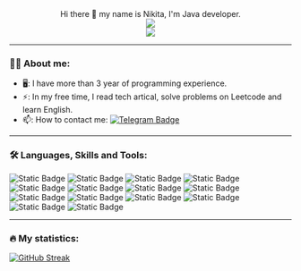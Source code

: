 <div id="header" align="center">
  Hi there 👋 my name is Nikita, I'm Java developer.
</div>
<div id="badges" align="center">
  <a href="https://t.me/NickGrig"><img src="https://img.shields.io/badge/Telegram-blue?style=for-the-badge&logo=telegram&logoColor=white"/></a>
</div>
<div id="viewCounter" align="center">
  <img src="https://komarev.com/ghpvc/?username=nvgrig&style=flat-square" allign="center">
</div>

---
### 👨‍💻 About me:
- 🖥️: I have more than 3 year of programming experience.
- ⚡: In my free time, I read tech artical, solve problems on Leetcode and learn English.
- 📫: How to contact me: [![Telegram Badge](https://img.shields.io/badge/nvgrig-blue?style=flat&logo=Telegram&logoColor=white)](https://t.me/NickGrig)

---
### 🛠️ Languages, Skills and Tools:
![Static Badge](https://img.shields.io/badge/Java-ED8B00?style=for-the-badge&logo=openjdk&logoColor=white)
![Static Badge](https://img.shields.io/badge/Maven-grey?style=for-the-badge&logo=Maven&logoColor=white)
![Static Badge](https://img.shields.io/badge/GIT-E44C30?style=for-the-badge&logo=git&logoColor=white)
![Static Badge](https://img.shields.io/badge/Spring-green?style=for-the-badge&logo=Spring&logoColor=white)
![Static Badge](https://img.shields.io/badge/hibernate-blue?style=for-the-badge&logo=hibernate&logoColor=white)
![Static Badge](https://img.shields.io/badge/REST-grey?style=for-the-badge&logo=REST&logoColor=white)
![Static Badge](https://img.shields.io/badge/Junit-blue?style=for-the-badge&logo=Junit&logoColor=white)
![Static Badge](https://img.shields.io/badge/Jenkins-D24939?style=for-the-badge&logo=Jenkins&logoColor=white)
![Static Badge](https://img.shields.io/badge/Tomcat-green?style=for-the-badge&logo=Tomcat&logoColor=white)
![Static Badge](https://img.shields.io/badge/IntelliJ_IDEA-000000.svg?style=for-the-badge&logo=intellij-idea&logoColor=white)
![Static Badge](https://img.shields.io/badge/SQL-yellow?style=for-the-badge&logo=SQL&logoColor=white)
![Static Badge](https://img.shields.io/badge/PostgreSQL-316192?style=for-the-badge&logo=postgresql&logoColor=white)
![Static Badge](https://img.shields.io/badge/docker-green?style=for-the-badge&logo=docker&logoColor=white)
![Static Badge](https://img.shields.io/badge/redis-red?style=for-the-badge)

---
### 🔥 My statistics:
[![GitHub Streak](https://github-readme-streak-stats.herokuapp.com?user=nvgrig&theme=transparent&date_format=j%20M%5B%20Y%5D)](https://git.io/streak-stats)

<!--

**nvgrig/nvgrig** is a ✨ _special_ ✨ repository because its `README.md` (this file) appears on your GitHub profile.

Here are some ideas to get you started:

- 🔭 I’m currently working on ...
- 🌱 I’m currently learning ...
- 👯 I’m looking to collaborate on ...
- 🤔 I’m looking for help with ...
- 💬 Ask me about ...
- 📫 How to reach me: ...
- 😄 Pronouns: ...
- ⚡ Fun fact: ...
-->
